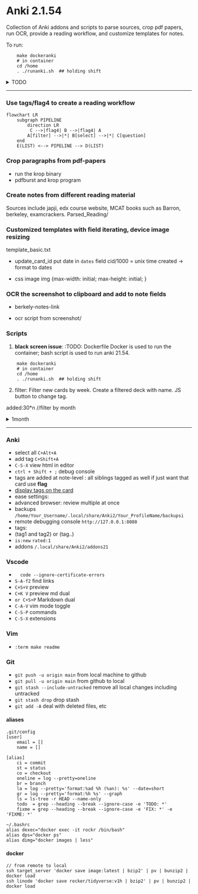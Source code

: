 # Anki 2.1.54

Collection of Anki addons and scripts to parse sources, crop pdf papers, run OCR, provide a reading workflow, and customize templates for notes.
 
To run:
```
    make dockeranki
    # in container 
    cd /home
    . ./runanki.sh  ## holding shift
```


<details>
    <summary>TODO</summary>

```

1. rebuild filter decks when tags/flag updated

2. krop pdf papers

3. filters : sched, www, ..     

4. video to slides to qa

5. multiple cards in 1 window 

6. src_field_merge

7. scan notebooks

8. OCR
    - addon: if image and no ocr then ocr it...
    - screenshot and ocr `Alt+\`
      ~/scripts/screenshot-main.sh
      ocr screenshot and copy into anki


10. www/
grep 'a class="tabLink"' tabs-may | sed -r 's/^.*href=(.*)/\1/'^C

    - linux browsers : 
        - chrome (save all to bookmark, then C+a copy)
            history trends unlimited
            TabCopy extension
            -- get all tab urls with annotation from Hypothesis -> json

        - firefox

    - osx : safari -> notes
    - iphone : safari -> notes

11. template for cards; clean up
- copy fields from notes with old templates to new templates
- copy screenshot to scrivener 500 img500.sh
```

</details>

---


### Use tags/flag4 to create a reading workflow

```mermaid
flowchart LR
    subgraph PIPELINE
        direction LR
         C -->|flag4| B -->|flag4| A
        A[filter] -->|*| B[select] -->|*| C[question]
    end
    E(LIST) <--> PIPELINE --> D(LIST)
```

### Crop paragraphs from pdf-papers
* run the krop binary
* pdfburst and krop program


### Create notes from different reading material
Sources include japji, edx course website, MCAT books such as Barron, berkeley, examcrackers.
Parsed_Reading/

### Customized templates with field iterating, device image resizing
template_basic.txt

* update_card_id
put date in `dates` field
cid/1000 = unix time created -> format to dates

* css image
img {max-width: initial; max-height: initial; }

### OCR the screenshot to clipboard and add to note fields
- berkely-notes-link

- ocr script from screenshot/


### Scripts
1. **black screen issue**:
:TODO: Dockerfile
Docker is used to run the container; bash script is used to run anki 21.54.

```
    make dockeranki
    # in container 
    cd /home
    . ./runanki.sh  ## holding shift
```

2. filter:
    Filter new cards by week.
    Create a filtered deck with name.
    JS button to change tag.

added:30\*n //filter by month

<details>
    <summary>1month</summary>

```

for i in {1..10}; do echo -n ' 'added:$((${i}*30))' '-added:$(($((${i}-1))*30));date -d "${i} month ago" +' '%Y_%b' '__filter__; done
 added:30 -added:0 2023_Mar __filter__
 added:60 -added:30 2023_Feb __filter__
 added:90 -added:60 2023_Jan __filter__
 added:120 -added:90 2022_Dec __filter__
 added:150 -added:120 2022_Nov __filter__
 added:180 -added:150 2022_Oct __filter__
 added:210 -added:180 2022_Sep __filter__
 added:240 -added:210 2022_Aug __filter__
 added:270 -added:240 2022_Jul __filter__
 added:300 -added:270 2022_Jun __filter__

added:330 -added:300 2022_May __filter__
 added:360 -added:330 2022_Apr __filter__
 added:390 -added:360 2022_Mar __filter__
 added:420 -added:390 2022_Feb __filter__
 added:450 -added:420 2022_Jan __filter__
 added:480 -added:450 2021_Dec __filter__
 added:510 -added:480 2021_Nov __filter__
 added:540 -added:510 2021_Oct __filter__
 added:570 -added:540 2021_Sep __filter__
 added:600 -added:570 2021_Aug __filter__

added:630 -added:600 2021_Jul __filter__
 added:660 -added:630 2021_Jun __filter__
 added:690 -added:660 2021_May __filter__
 added:720 -added:690 2021_Apr __filter__
 added:750 -added:720 2021_Mar __filter__
 added:780 -added:750 2021_Feb __filter__
 added:810 -added:780 2021_Jan __filter__
 added:840 -added:810 2020_Dec __filter__
 added:870 -added:840 2020_Nov __filter__
 added:900 -added:870 2020_Oct __filter__

for i in {31..40}; do echo -n ' 'added:$(($((${i}*30))+15))' '-added:$(($(($((${i}-1))*30))+15));date -d "${i} month ago" +' '%Y_%b' '__filter__; done
 added:945 -added:894 2020_Sep __filter__
 added:975 -added:945 2020_Aug __filter__
 added:1005 -added:975 2020_Jul __filter__
 added:1035 -added:1005 2020_Jun __filter__
 added:1065 -added:1035 2020_May __filter__
 added:1095 -added:1065 2020_Apr __filter__
 added:1125 -added:1095 2020_Mar __filter__
 added:1155 -added:1125 2020_Feb __filter__
 added:1185 -added:1155 2020_Jan __filter__
 added:1215 -added:1185 2019_Dec __filter__

 for i in {41..50}; do echo -n ' 'added:$(($((${i}*30))+15))' '-added:$(($(($((${i}-1))*30))+15));date -d "${i} month ago" +' '%Y_%b' '__filter__; done
 added:1245 -added:1215 2019_Nov __filter__
 added:1275 -added:1245 2019_Oct __filter__
 added:1305 -added:1275 2019_Sep __filter__
 added:1335 -added:1305 2019_Aug __filter__
 added:1365 -added:1335 2019_Jul __filter__
 added:1395 -added:1365 2019_Jun __filter__
 added:1425 -added:1395 2019_May __filter__
 added:1455 -added:1425 2019_Apr __filter__
 added:1485 -added:1455 2019_Mar __filter__
 added:1515 -added:1485 2019_Feb __filter__

for i in {71..80}; do echo -n ' 'added:$(($((${i}*30))+15))' '-added:$(($(($((${i}-1))*30))+15));date -d "${i} month ago" +' '%Y_%b' '__filter__; done
 added:2145 -added:2115 2017_May __filter__
 added:2175 -added:2145 2017_Apr __filter__
 added:2205 -added:2175 2017_Mar __filter__
 added:2235 -added:2205 2017_Feb __filter__
 added:2265 -added:2235 2017_Jan __filter__
 added:2295 -added:2265 2016_Dec __filter__
 added:2325 -added:2295 2016_Nov __filter__
 added:2355 -added:2325 2016_Oct __filter__
 added:2385 -added:2355 2016_Sep __filter__
 added:2415 -added:2385 2016_Aug __filter__


for i in {1..10}; do echo -n ' 'added:$((${i}*30))' '-added:$(($((${i}-1))*30));date -d "${i} month ago" +' 'tag:%Y_%b' 'tag:__filter__; done

##for i in {1..10}; do echo -n ' 'added:$((${i}*30))' '-added:$(($((${i}-1))*30));date -d "${i} month ago" +' '%Y_%m%b;date -d "${i} month ago" +' 'tag:%Y_%b' 'tag:__filter__; done

for i in {1..10}; do echo ' 'added:$((${i}*30))' '-added:$(($((${i}-1))*30));echo -ne `date -d "${i} month ago" +' '%Y_%m%b`;date -d "${i} month ago" +' 'tag:%Y_%b' 'tag:__filter__; done


added:1230 -added:1200
2019_11Nov tag:2019_Nov tag:__filter__
 added:1260 -added:1230
2019_10Oct tag:2019_Oct tag:__filter__
 added:1290 -added:1260
2019_09Sep tag:2019_Sep tag:__filter__
 added:1320 -added:1290
2019_08Aug tag:2019_Aug tag:__filter__
 added:1350 -added:1320
2019_07Jul tag:2019_Jul tag:__filter__
 added:1380 -added:1350
2019_06Jun tag:2019_Jun tag:__filter__
 added:1410 -added:1380
2019_05May tag:2019_May tag:__filter__
 added:1440 -added:1410
2019_04Apr tag:2019_Apr tag:__filter__
 added:1470 -added:1440
2019_03Mar tag:2019_Mar tag:__filter__
 added:1500 -added:1470
2019_02Feb tag:2019_Feb tag:__filter__

 in {41..50}; do echo ' 'added:$((${i}*30))' '-added:$(($((${i}-1))*30));echo -ne `date -d "${i} month ago" +' '%Y_%m%b`;date -d "${i} month ago" +' 'tag:%Y_%b' 'tag:__filter__; done
 added:1230 -added:1200
2019_11Nov tag:2019_Nov tag:__filter__
 added:1260 -added:1230
2019_10Oct tag:2019_Oct tag:__filter__
 added:1290 -added:1260
2019_09Sep tag:2019_Sep tag:__filter__
 added:1320 -added:1290
2019_08Aug tag:2019_Aug tag:__filter__
 added:1350 -added:1320
2019_07Jul tag:2019_Jul tag:__filter__
 added:1380 -added:1350
2019_06Jun tag:2019_Jun tag:__filter__
 added:1410 -added:1380
2019_05May tag:2019_May tag:__filter__
 added:1440 -added:1410
2019_04Apr tag:2019_Apr tag:__filter__
 added:1470 -added:1440
2019_03Mar tag:2019_Mar tag:__filter__
 added:1500 -added:1470
2019_02Feb tag:2019_Feb tag:__filter__


** up to Jan 2017 **

```

</details>

--------------------------------------------------------------------------------

### Anki
* select all `C+Alt+A`
* add tag `C+Shift+A`
* `C-S-X` view html in editor
* `ctrl + Shift + ;` debug console
* tags are added at note-level : all siblings tagged as well
if just want that card use **flag**
* [display tags on the card](https://forums.ankiweb.net/t/display-tags-on-the-card/16577/2)
* ease settings:
* advanced browser: 
review multiple at once
* backups `/home/Your_Username/.local/share/Anki2/Your_ProfileName/backupsi`
* remote debugging console `http://127.0.0.1:8080`
* tags:
* (tag1 and tag2) or (tag..)
* `is:new` `rated:1`
* addons `/.local/share/Anki2/addons21`


### Vscode
* `  code --ignore-certificate-errors`
* `S-A-f2`   find links
* `C+S+V`    preview
* `C+K V`    preview md dual
* `or C+S+P` Markdown dual
* `C-A-V`    vim mode toggle
* `C-S-P`   commands
* `C-S-X`   extensions

### Vim
* `:term make readme`

### Git
* `git push -u origin main` from local machine to github
* `git pull -u origin main` from github to local
* `git stash --include-untracked` remove all local changes including untracked
* `git stash drop` drop stash
* `git add -A`  deal with deleted files, etc

#### aliases 

```
.git/config 
[user] 
    email = []
    name = []
 
[alias] 
    ci = commit 
    st = status 
    co = checkout 
    oneline = log --pretty=oneline 
    br = branch 
    la = log --pretty='format:%ad %h (%an): %s' --date=short 
    gr = log --pretty='format:%h %s' --graph 
    ls = ls-tree -r HEAD --name-only 
    todo  = grep --heading --break --ignore-case -e 'TODO: *' 
    fixme = grep --heading --break --ignore-case -e 'FIX: *' -e 'FIXME: *' 
 
~/.bashrc 
alias dexec="docker exec -it rockr /bin/bash" 
alias dps="docker ps" 
alias dimg="docker images | less"
```

#### docker

```
// from remote to local  
ssh target_server 'docker save image:latest | bzip2' | pv | bunzip2 | docker load 
ssh linode 'docker save rocker/tidyverse:v1h | bzip2' | pv | bunzip2 | docker load
```

